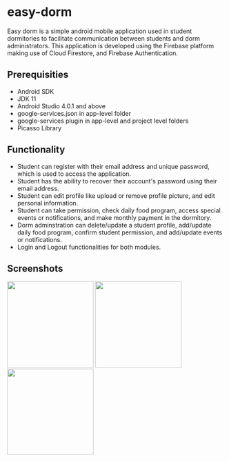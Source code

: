 # easy-dorm
Easy dorm is a simple android mobile application used in student dormitories to facilitate communication between students and dorm administrators. This application is developed using the Firebase platform making use of Cloud Firestore, and Firebase Authentication.

## Prerequisities

* Android SDK
* JDK 11
* Android Studio 4.0.1 and above
* google-services.json in app-level folder
* google-services plugin in app-level and project level folders
* Picasso Library

## Functionality 

* Student can register with their email address and unique password, which is used to access the application.
* Student has the ability to recover their account's password using their email address.
* Student can edit profile like upload or remove profile picture, and edit personal information.
* Student can take permission, check daily food program, access special events or notifications, and make monthly payment in the dormitory.
* Dorm adminstration can delete/update a student profile, add/update daily food program, confirm student permission, and add/update events or notifications.
* Login and Logout functionalities for both modules.

## Screenshots

<p float = "left">
<img src = "https://user-images.githubusercontent.com/32554892/107986648-8e40d080-6fdd-11eb-9d96-755832a308b9.jpg" width= "200" hight = "400">
<img src = "https://user-images.githubusercontent.com/32554892/107986619-7ec18780-6fdd-11eb-9567-ff0e07baa783.jpg" width= "200" hight = "400">
<img src = "https://user-images.githubusercontent.com/32554892/107986557-5fc2f580-6fdd-11eb-9e2d-9a0f49882c42.jpg" width= "200" hight = "400">
</p>
